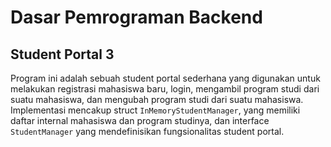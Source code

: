 # Dasar Pemrograman Backend

## Student Portal 3

Program ini adalah sebuah student portal sederhana yang digunakan untuk melakukan registrasi mahasiswa baru, login, mengambil program studi dari suatu mahasiswa, dan mengubah program studi dari suatu mahasiswa. Implementasi mencakup struct `InMemoryStudentManager`, yang memiliki daftar internal mahasiswa dan program studinya, dan interface `StudentManager` yang mendefinisikan fungsionalitas student portal.
